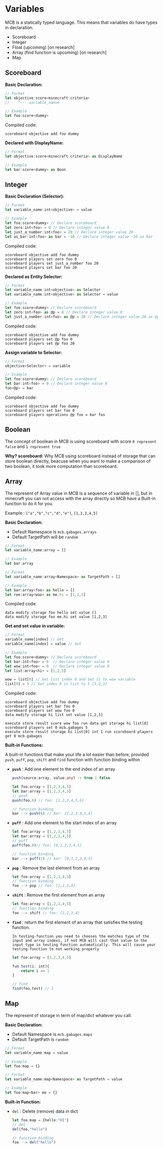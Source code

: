 # Variables

MCB is a statically typed language. This means that variables do have types in declaration.

- Scoreboard
- Integer
- Float (upcoming) [on research]
- Array (find function is upcoming) [on research]
- Map

## Scoreboard

**Basic Declaration:**

```ts
// Format
let objective:score<minecraft:criteria>
//    ^--- variable_namve

// Example
let foo:score<dummy>
```

Compiled code:

```mcfunction
scoreboard objective add foo dummy
```

**Declared with DisplayName:**

```ts
// Format
let objective:score<minecraft:criteria> as DisplayName

// Example
let bar:score<dummy> as Boon
```

## Integer

**Basic Declaration (Selector):**

```ts
// Format
let variable_name:int<objective> = value

// Example
let foo:score<dummy> // Declare scoreboard
let zero:int<foo> = 0 // Declare integer value 0
let just_a_number:int<foo> = 20 // Declare integer value 20
let as_bar:int<foo> as bar = -10 // Declare integer value -10 as bar
```

Compiled code:

```mcfunction
scoreboard objective add foo dummy
scoreboard players set zero foo 0
scoreboard players set just_a_number foo 20
scoreboard players set bar foo 20
```

**Declared as Entity Selector:**

```ts
// Format
let variable_name:int<objective> as Selector
let variable_name:int<objective> as Selector = value

// Example
let foo:score<dummy> // Declare scoreboard
let zero:int<foo> as @p = 0 // Declare integer value 0
let just_a_number:int<foo> as @p = 20 // Declare integer value 20 as @p
```

Compiled code:

```mcfunction
scoreboard objective add foo dummy
scoreboard players set @p foo 0
scoreboard players set @p foo 20
```

**Assign variable to Selector:**

```ts
// Format
objective<Selector> = variable

// Example
let foo:score<dummy> // Declare scoreboard
let bar:int<foo> = 0 // Declare integer value 0
foo<@p> = bar
```

Compiled code:

```mcfunction
scoreboard objective add foo dummy
scoreboard players set bar foo 0
scoreboard players operations @p foo = bar foo
```

## Boolean

The concept of boolean in MCB is using scoreboard with score
`0 represent false` and `1 represent true`

**Why? scoreboard:**
Why MCB using scoreboard instead of storage that can store boolean directly,
beacuse when you want to make a comparison of two boolean, it took more computation than scoreboard.

## Array

The represent of Array value in MCB is a sequence of variable in [], but in minecraft you can not access with the array directly so MCB have a Built-in function to do it for you.

Example : `["a","b","c","d","e"]`, `[1,2,3,4,5]`

**Basic Declaration:**

- Default Namespace is `mcb.gabages.arrays`
- Default TargetPath will be `random`

```ts
// Format
let variable_name:array = []

// Example
let bar:array
```

```ts
// Format
let variable_name:array<Namespace> as TargetPath = []

// Example
let bar:array<foo> as hello = []
let ree:array<woo> as me.hi = [1,2,3]
```

Compiled code:

```mcfunction
data modify storage foo hello set value []
data modify storage foo me.hi set value [1,2,3]
```

**Get and set value in variable:**

```ts
// Format
variable_name[index] // Get
variable_name[index] = value // Set

// Example
let foo:score<dummy> // Declare scoreboard
let bar:int<foo> = 0  // Declare integer value 0
let wow:int<foo> = 0  // Declare integer value 0
let list:array<hi> = [1,2,3]

wow = list[0] // Get list index 0 and Set it to wow variable
list[0] = 5 // Set index 0 in list to 5 [5,2,3]
```

Compiled code:

```mcfunction
scoreboard objective add foo dummy
scoreboard players set bar foo 0
scoreboard players set wow foo 0
data modify storage hi list set value [1,2,3]

execute store result score wow foo run data get storage hi list[0]
scoreboard players set 0 mcb.gabages 5
execute store result storage hi list[0] int 1 run scoreboard players get 0 mcb.gabages
```

**Built-in Functions:**

A built-in functions that make your life a lot easier than before, provided
`push`, `puff`, `pop`, `shift` and `find` function with function binding within

- **`push`** : Add one element to the end index of an array

    ```ts
    push(source:array, value:any) -> true | false
    ```

    ```ts
    let foo:array = [1,2,3,4,5]
    let bar:array = [1,2,3,4,5]
    // push
    push(foo,6) // foo: [1,2,3,4,5,6]

    // function binding
    bar --> push(6) // bar: [1,2,3,4,5,6]
    ```

- **`puff`** : Add one element to the start index of an array

    ```ts
    let foo:array = [1,2,3,4,5]
    let bar:array = [1,2,3,4,5]
    // puff
    puff(foo,0)// foo: [0,1,2,3,4,5]

    // function binding
    bar --> puff(1) // bar: [0,1,2,3,4,5]
    ```

- **`pop`** : Remove the last element from an array

    ```ts
    let foo:array = [1,2,3,4,5]
    // function binding
    foo --> pop // foo: [1,2,3,4]
    ```

- **`shift`** : Remove the first element from an array

    ```ts
    let foo:array = [1,2,3,4,5]
    // function binding
    foo --> shift // foo: [1,2,3,4]
    ```

- **`find`** : return the first element of an array that satisfies the testing function.

    `In testing-function you need to chooses the matches type of the input and array indexs, if not MCB will cast that value to the input type in testing function automatically. This will cause your testing-function to not working properly`

    ```ts
    let foo:array = [1,2,3,4,5]

    fun test(i: int){
        return i == 1
    }

    // find
    find(foo,test) // 1
    ```

## Map

The represent of storage in term of map/dict whatever you call.

**Basic Declaration:**

- Default Namespace is `mcb.gabages.maps`
- Default TargetPath is `random`

```ts
// Format
let variable_name:map = value

// Example
let foo:map = {}
```

```ts
// Format
let variable_name:map<Namespace> as TargetPath = value

// Example
let foo:map<bar> me = {}
```

**Built-in Function:**

- `del` : Delete (remove) data in dict

    ```ts
    let foo:map = {hello:"HI"}
    // del
    del(foo,"hello")

    // function binding
    foo --> del("hello")
    ```
